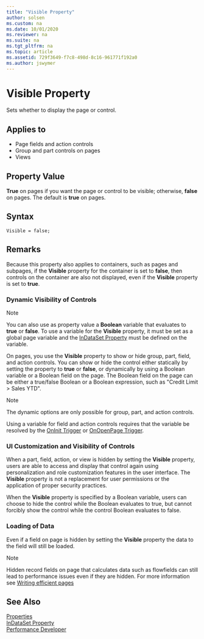 ```yaml
---
title: "Visible Property"
author: solsen
ms.custom: na
ms.date: 10/01/2020
ms.reviewer: na
ms.suite: na
ms.tgt_pltfrm: na
ms.topic: article
ms.assetid: 729f3649-f7c8-498d-8c16-961771f192a0
ms.author: jswymer
---
```


 
# Visible Property

Sets whether to display the page or control.  

## Applies to  

-   Page fields and action controls
-   Group and part controls on pages  
-   Views

## Property Value  

**True** on pages if you want the page or control to be visible; otherwise, **false** on pages. The default is **true** on pages.  

## Syntax

```AL
Visible = false;
```

## Remarks  

Because this property also applies to containers, such as pages and subpages, if the **Visible** property for the container is set to **false**, then controls on the container are also not displayed, even if the **Visible** property is set to **true**.  

### Dynamic Visibility of Controls

> [!NOTE]  
> You can also use as property value a **Boolean** variable that evaluates to **true** or **false**. To use a variable for the **Visible** property, it must be set as a global page variable and the [InDataSet Property](devenv-indataset-property.md) must be defined on the variable.   

On pages, you use the **Visible** property to show or hide group, part, field, and action controls. You can show or hide the control either statically by setting the property to **true** or **false**, or dynamically by using a Boolean variable or a Boolean field on the page. The Boolean field on the page can be either a true/false Boolean or a Boolean expression, such as "Credit Limit > Sales YTD".  

> [!NOTE]  
> The dynamic options are only possible for group, part, and action controls.  

Using a variable for field and action controls requires that the variable be resolved by the [OnInit Trigger](../triggers/devenv-oninit-trigger.md) or [OnOpenPage Trigger](../triggers/devenv-onopenpage-trigger.md).  


### UI Customization and Visibility of Controls

When a part, field, action, or view is hidden by setting the **Visible** property, users are able to access and display that control again using personalization and role customization features in the user interface. The **Visible** property is not a replacement for user permissions or the application of proper security practices.  

When the **Visible** property is specified by a Boolean variable, users can choose to hide the control while the Boolean evaluates to true, but cannot forcibly show the control while the control Boolean evaluates to false.

### Loading of Data
Even if a field on page is hidden by setting the **Visible** property the data to the field will still be loaded.
> [!NOTE]  
> Hidden record fields on page that calculates data such as flowfields can still lead to performance issues even if they are hidden. For more information see [Writing efficient pages](../../dev-itpro/performance/performance-developer.md#writing-efficient-pages)

## See Also  

[Properties](devenv-properties.md)   
[InDataSet Property](devenv-indataset-property.md)   
[Performance Developer](../../dev-itpro/performance/performance-developer.md)   
